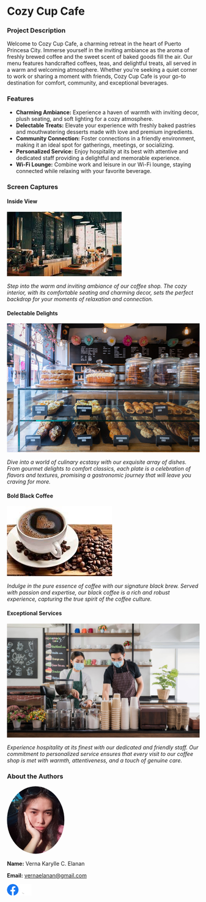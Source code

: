 # Cozy Cup Cafe

### Project Description
Welcome to Cozy Cup Cafe, a charming retreat in the heart of Puerto Princesa City. Immerse yourself in the inviting ambiance as the aroma of freshly brewed coffee and the sweet scent of baked goods fill the air. Our menu features handcrafted coffees, teas, and delightful treats, all served in a warm and welcoming atmosphere. Whether you're seeking a quiet corner to work or sharing a moment with friends, Cozy Cup Cafe is your go-to destination for comfort, community, and exceptional beverages.

### Features

- **Charming Ambiance:** Experience a haven of warmth with inviting decor, plush seating, and soft lighting for a cozy atmosphere.
- **Delectable Treats:** Elevate your experience with freshly baked pastries and mouthwatering desserts made with love and premium ingredients.
- **Community Connection:** Foster connections in a friendly environment, making it an ideal spot for gatherings, meetings, or socializing.
- **Personalized Service:** Enjoy hospitality at its best with attentive and dedicated staff providing a delightful and memorable experience.
- **Wi-Fi Lounge:** Combine work and leisure in our Wi-Fi lounge, staying connected while relaxing with your favorite beverage.




### Screen Captures

#### Inside View
![Inside View](inside.jpg)

*Step into the warm and inviting ambiance of our coffee shop. The cozy interior, with its comfortable seating and charming decor, sets the perfect backdrop for your moments of relaxation and connection.*

#### Delectable Delights
![Foods](foods.jpg)

*Dive into a world of culinary ecstasy with our exquisite array of dishes. From gourmet delights to comfort classics, each plate is a celebration of flavors and textures, promising a gastronomic journey that will leave you craving for more.*

#### Bold Black Coffee
![Black Coffee](blackcoffee.jpg)

*Indulge in the pure essence of coffee with our signature black brew. Served with passion and expertise, our black coffee is a rich and robust experience, capturing the true spirit of the coffee culture.*

#### Exceptional Services
![Service](service.jpg)

*Experience hospitality at its finest with our dedicated and friendly staff. Our commitment to personalized service ensures that every visit to our coffee shop is met with warmth, attentiveness, and a touch of genuine care.*




### About the Authors

<img src="Verna.jpg" alt="Verna Karylle C." width="150" style="border-radius: 50%">

**Name:** Verna Karylle C. Elanan

**Email:** vernaelanan@gmail.com

[<img src="Facebook.png" alt="Facebook" width="30">](https://web.facebook.com/vernakharylle.elanan) 
[<img src="GitHub.png" alt="GitHub" width="30">](https://github.com/vernakarylle)

